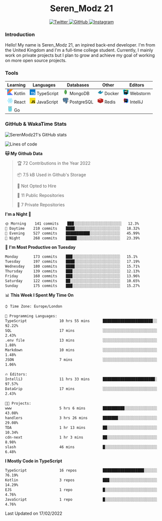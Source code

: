 <div align="center">
  <h1>Seren_Modz 21</h1>
  <a href="https://twitter.com/SerenModz21">
    <img alt="Twitter" src="https://img.shields.io/badge/twitter%20-%231DA1F2.svg?&style=for-the-badge&logo=Twitter&logoColor=white">
  </a>
  <a href="https://github.com/SerenModz21">
    <img alt="GitHub" src="https://img.shields.io/badge/github%20-%23121011.svg?&style=for-the-badge&logo=github&logoColor=white">
  </a>
  <a href="https://www.instagram.com/serenmodz21">
    <img alt="Instagram" src="https://img.shields.io/badge/instagram%20-%23E4405F.svg?&style=for-the-badge&logo=Instagram&logoColor=white">
  </a>
</div>

### Introduction

Hello! My name is Seren_Modz 21, an inpired back-end developer. I'm from the United Kingdom and I'm a full-time college student. Currently, I mainly work on private projects but I plan to grow and achieve my goal of working on more open source projects. 

### Tools

 **Learning**                                        | **Languages**                                               | **Databases**                                               | **Other**                                           | **Editors**                                                  
-----------------------------------------------------|-------------------------------------------------------------|-------------------------------------------------------------|-----------------------------------------------------|--------------------------------------------------------------
 <img width="19px" src="./assets/kotlin.svg"> Kotlin | <img width="19px" src="./assets/typescript.svg"> TypeScript | <img width="19px" src="./assets/mongodb.svg"> MongoDB       | <img width="19px" src="./assets/docker.svg"> Docker | <img width="19px" src="./assets/webstorm.svg"> Webstorm      
 <img width="19px" src="./assets/react.svg"> React   | <img width="19px" src="./assets/javascript.svg"> JavaScript | <img width="19px" src="./assets/postgresql.svg"> PostgreSQL | <img width="19px" src="./assets/redis.svg"> Redis   | <img width="19px" src="./assets/intellij-idea.svg"> IntelliJ
 <img width="19px" src="./assets/go.svg"> Go         |                                                             |                                                             |                                                     |                                                                                                               

### GitHub & WakaTime Stats

![SerenModz21's GitHub stats](https://github-readme-stats.vercel.app/api?username=SerenModz21&show_icons=true&theme=dark)

<!--START_SECTION:waka-->
![Lines of code](https://img.shields.io/badge/From%20Hello%20World%20I%27ve%20Written-42308%20lines%20of%20code-blue)

**🐱 My Github Data** 

> 🏆 72 Contributions in the Year 2022
 > 
> 📦 7.5 kB Used in Github's Storage 
 > 
> 🚫 Not Opted to Hire
 > 
> 📜 11 Public Repositories 
 > 
> 🔑 7 Private Repositories  
 > 
**I'm a Night 🦉** 

```text
🌞 Morning    141 commits    ███░░░░░░░░░░░░░░░░░░░░░░   12.3% 
🌆 Daytime    210 commits    ████░░░░░░░░░░░░░░░░░░░░░   18.32% 
🌃 Evening    527 commits    ███████████░░░░░░░░░░░░░░   45.99% 
🌙 Night      268 commits    █████░░░░░░░░░░░░░░░░░░░░   23.39%

```
📅 **I'm Most Productive on Tuesday** 

```text
Monday       173 commits    ███░░░░░░░░░░░░░░░░░░░░░░   15.1% 
Tuesday      197 commits    ████░░░░░░░░░░░░░░░░░░░░░   17.19% 
Wednesday    180 commits    ████░░░░░░░░░░░░░░░░░░░░░   15.71% 
Thursday     139 commits    ███░░░░░░░░░░░░░░░░░░░░░░   12.13% 
Friday       160 commits    ███░░░░░░░░░░░░░░░░░░░░░░   13.96% 
Saturday     122 commits    ██░░░░░░░░░░░░░░░░░░░░░░░   10.65% 
Sunday       175 commits    ███░░░░░░░░░░░░░░░░░░░░░░   15.27%

```


📊 **This Week I Spent My Time On** 

```text
⌚︎ Time Zone: Europe/London

💬 Programming Languages: 
TypeScript               10 hrs 55 mins      ███████████████████████░░   92.22% 
SQL                      17 mins             ░░░░░░░░░░░░░░░░░░░░░░░░░   2.43% 
.env file                13 mins             ░░░░░░░░░░░░░░░░░░░░░░░░░   1.88% 
Markdown                 10 mins             ░░░░░░░░░░░░░░░░░░░░░░░░░   1.48% 
JSON                     7 mins              ░░░░░░░░░░░░░░░░░░░░░░░░░   1.06%

🔥 Editors: 
IntelliJ                 11 hrs 33 mins      ████████████████████████░   97.57% 
DataGrip                 17 mins             ░░░░░░░░░░░░░░░░░░░░░░░░░   2.43%

🐱‍💻 Projects: 
www                      5 hrs 6 mins        ██████████░░░░░░░░░░░░░░░   43.08% 
handlers                 3 hrs 26 mins       ███████░░░░░░░░░░░░░░░░░░   29.08% 
TDA                      1 hr 13 mins        ██░░░░░░░░░░░░░░░░░░░░░░░   10.34% 
cdn-next                 1 hr 3 mins         ██░░░░░░░░░░░░░░░░░░░░░░░   8.98% 
slash                    46 mins             █░░░░░░░░░░░░░░░░░░░░░░░░   6.48%

```

**I Mostly Code in TypeScript** 

```text
TypeScript               16 repos            ███████████████████░░░░░░   76.19% 
Kotlin                   3 repos             ███░░░░░░░░░░░░░░░░░░░░░░   14.29% 
EJS                      1 repo              █░░░░░░░░░░░░░░░░░░░░░░░░   4.76% 
JavaScript               1 repo              █░░░░░░░░░░░░░░░░░░░░░░░░   4.76%

```



 Last Updated on 17/02/2022
<!--END_SECTION:waka-->
